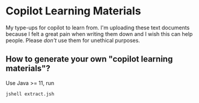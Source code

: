 # Copilot Learning Materials

My type-ups for copilot to learn from. I'm uploading these text documents because I felt a great pain when writing them down and I wish this can help people. Please _don't_ use them for unethical purposes.

## How to generate your own "copilot learning materials"?

Use Java >= 11, run

```
jshell extract.jsh
```
